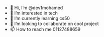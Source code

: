 - 👋 Hi, I’m @dev1mohamed
- 👀 I’m interested in tech
- 🌱 I’m currently learning cs50
- 💞️ I’m looking to collaborate on cool project
- 📫 How to reach me 01127488659

<!---
dev1mohamed/dev1mohamed is a ✨ special ✨ repository because its `README.md` (this file) appears on your GitHub profile.
You can click the Preview link to take a look at your changes.
--->
